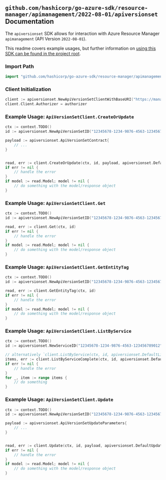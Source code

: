 
## `github.com/hashicorp/go-azure-sdk/resource-manager/apimanagement/2022-08-01/apiversionset` Documentation

The `apiversionset` SDK allows for interaction with Azure Resource Manager `apimanagement` (API Version `2022-08-01`).

This readme covers example usages, but further information on [using this SDK can be found in the project root](https://github.com/hashicorp/go-azure-sdk/tree/main/docs).

### Import Path

```go
import "github.com/hashicorp/go-azure-sdk/resource-manager/apimanagement/2022-08-01/apiversionset"
```


### Client Initialization

```go
client := apiversionset.NewApiVersionSetClientWithBaseURI("https://management.azure.com")
client.Client.Authorizer = authorizer
```


### Example Usage: `ApiVersionSetClient.CreateOrUpdate`

```go
ctx := context.TODO()
id := apiversionset.NewApiVersionSetID("12345678-1234-9876-4563-123456789012", "example-resource-group", "serviceName", "versionSetId")

payload := apiversionset.ApiVersionSetContract{
	// ...
}


read, err := client.CreateOrUpdate(ctx, id, payload, apiversionset.DefaultCreateOrUpdateOperationOptions())
if err != nil {
	// handle the error
}
if model := read.Model; model != nil {
	// do something with the model/response object
}
```


### Example Usage: `ApiVersionSetClient.Get`

```go
ctx := context.TODO()
id := apiversionset.NewApiVersionSetID("12345678-1234-9876-4563-123456789012", "example-resource-group", "serviceName", "versionSetId")

read, err := client.Get(ctx, id)
if err != nil {
	// handle the error
}
if model := read.Model; model != nil {
	// do something with the model/response object
}
```


### Example Usage: `ApiVersionSetClient.GetEntityTag`

```go
ctx := context.TODO()
id := apiversionset.NewApiVersionSetID("12345678-1234-9876-4563-123456789012", "example-resource-group", "serviceName", "versionSetId")

read, err := client.GetEntityTag(ctx, id)
if err != nil {
	// handle the error
}
if model := read.Model; model != nil {
	// do something with the model/response object
}
```


### Example Usage: `ApiVersionSetClient.ListByService`

```go
ctx := context.TODO()
id := apiversionset.NewServiceID("12345678-1234-9876-4563-123456789012", "example-resource-group", "serviceName")

// alternatively `client.ListByService(ctx, id, apiversionset.DefaultListByServiceOperationOptions())` can be used to do batched pagination
items, err := client.ListByServiceComplete(ctx, id, apiversionset.DefaultListByServiceOperationOptions())
if err != nil {
	// handle the error
}
for _, item := range items {
	// do something
}
```


### Example Usage: `ApiVersionSetClient.Update`

```go
ctx := context.TODO()
id := apiversionset.NewApiVersionSetID("12345678-1234-9876-4563-123456789012", "example-resource-group", "serviceName", "versionSetId")

payload := apiversionset.ApiVersionSetUpdateParameters{
	// ...
}


read, err := client.Update(ctx, id, payload, apiversionset.DefaultUpdateOperationOptions())
if err != nil {
	// handle the error
}
if model := read.Model; model != nil {
	// do something with the model/response object
}
```
